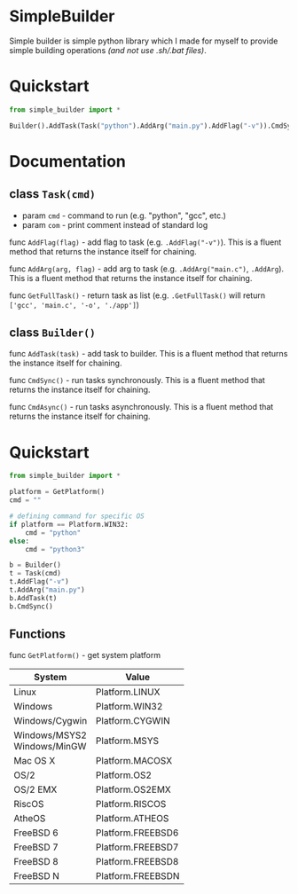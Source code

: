 ﻿# SimpleBuilder
Simple builder is simple python library which I made for myself to provide simple building operations *(and not use .sh/.bat files)*.

# Quickstart
```py
from simple_builder import *

Builder().AddTask(Task("python").AddArg("main.py").AddFlag("-v")).CmdSync()
```

# Documentation

## class `Task(cmd)`
- param `cmd` - command to run (e.g. "python", "gcc", etc.)
- param `com` - print comment instead of standard log

func `AddFlag(flag)` - add flag to task (e.g. `.AddFlag("-v")`). This is a fluent method that returns the instance itself for chaining.

func `AddArg(arg, flag)` - add arg to task (e.g. `.AddArg("main.c")`, `.AddArg`). This is a fluent method that returns the instance itself for chaining.


func `GetFullTask()` - return task as list (e.g. `.GetFullTask()` will return `['gcc', 'main.c', '-o', './app']`)


## class `Builder()`
func `AddTask(task)` - add task to builder. This is a fluent method that returns the instance itself for chaining.


func `CmdSync()` - run tasks synchronously. This is a fluent method that returns the instance itself for chaining.


func `CmdAsync()` - run tasks asynchronously. This is a fluent method that returns the instance itself for chaining.
# Quickstart
```py
from simple_builder import *

platform = GetPlatform()
cmd = ""

# defining command for specific OS
if platform == Platform.WIN32:
    cmd = "python"
else:
    cmd = "python3"

b = Builder()
t = Task(cmd)
t.AddFlag("-v")
t.AddArg("main.py")
b.AddTask(t)
b.CmdSync()
```
## Functions
func `GetPlatform()` - get system platform

| System                         | Value             |
|--------------------------------|-------------------|
| Linux                          | Platform.LINUX    |
| Windows                        | Platform.WIN32    |
| Windows/Cygwin                 | Platform.CYGWIN   |
| Windows/MSYS2<br>Windows/MinGW | Platform.MSYS     |
| Mac OS X                       | Platform.MACOSX   |
| OS/2                           | Platform.OS2      |
| OS/2 EMX                       | Platform.OS2EMX   |
| RiscOS                         | Platform.RISCOS   |
| AtheOS                         | Platform.ATHEOS   |
| FreeBSD 6                      | Platform.FREEBSD6 |
| FreeBSD 7                      | Platform.FREEBSD7 |
| FreeBSD 8                      | Platform.FREEBSD8 |
| FreeBSD N                      | Platform.FREEBSDN |

